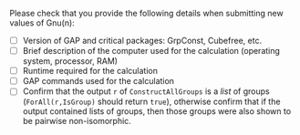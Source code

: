 Please check that you provide the following details when submitting new values of Gnu(n):
- [ ] Version of GAP and critical packages: GrpConst, Cubefree, etc.
- [ ] Brief description of the computer used for the calculation (operating system, processor, RAM)
- [ ] Runtime required for the calculation
- [ ] GAP commands used for the calculation
- [ ] Confirm that the output `r` of `ConstructAllGroups` is a *list* of groups (`ForAll(r,IsGroup)` should return `true`), otherwise confirm that if the output contained lists of groups, then those groups were also shown to be pairwise non-isomorphic.

